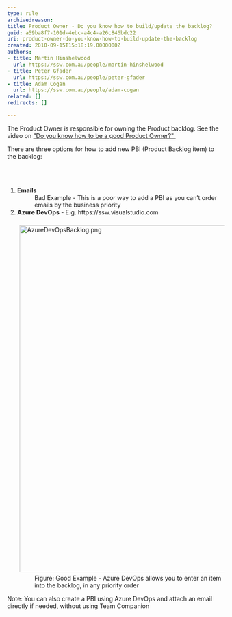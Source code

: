 ```yaml
---
type: rule
archivedreason: 
title: Product Owner - Do you know how to build/update the backlog?
guid: a59ba8f7-101d-4ebc-a4c4-a26c846bdc22
uri: product-owner-do-you-know-how-to-build-update-the-backlog
created: 2010-09-15T15:18:19.0000000Z
authors:
- title: Martin Hinshelwood
  url: https://ssw.com.au/people/martin-hinshelwood
- title: Peter Gfader
  url: https://ssw.com.au/people/peter-gfader
- title: Adam Cogan
  url: https://ssw.com.au/people/adam-cogan
related: []
redirects: []

---
```



<p>​The Product Owner is responsible for owning&#160;the Product backlog. See the video on <a href="/_layouts/15/FIXUPREDIRECT.ASPX?WebId=3dfc0e07-e23a-4cbb-aac2-e778b71166a2&amp;TermSetId=07da3ddf-0924-4cd2-a6d4-a4809ae20160&amp;TermId=a91de77d-a8dd-40be-b61a-bd6305e7183f">&quot;Do you know how to be a good Product Owner?&quot;&#160;</a><br></p><p>There are three options for how to add new PBI (Product Backlog item) to the backlog&#58;<br></p>
<br><excerpt class='endintro'></excerpt><br>
<ol><li> 
      <b>Emails​</b> 
      <dd class="ssw15-rteElement-FigureBad">Bad Example - This is a poor way to add a PBI as you can’t order emails by the business priority​<br></dd></li><li>
      <b>Azure DevOps</b> - E.g. https&#58;//ssw.visualstudio.com<br> ​<img src="/SiteAssets/product-owner-do-you-know-how-to-update-the-backlog/AzureDevOpsBacklog.png" alt="AzureDevOpsBacklog.png" style="margin&#58;5px;width&#58;808px;" /><br> 
      <dd class="ssw15-rteElement-FigureGood">​​​​​​​​Figure&#58; Good Example -&#160;Azure DevOps&#160;allows you to enter an item into the backlog, in any&#160;priority order</dd></li></ol> 
<p>​​​Note&#58; You can also create a PBI using Azure DevOps&#160;and attach an email directly&#160;if needed, without using Team Companion</p>


